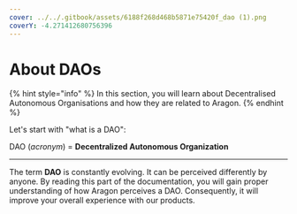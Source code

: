 ```yaml
---
cover: ../../.gitbook/assets/6188f268d468b5871e75420f_dao (1).png
coverY: -4.271412680756396
---
```


# About DAOs

{% hint style="info" %}
In this section, you will learn about Decentralised Autonomous Organisations and how they are related to Aragon.&#x20;
{% endhint %}



Let's start with "what is a DAO":

DAO (_acronym_) = **Decentralized Autonomous Organization**

****

The term **DAO** is constantly evolving. It can be perceived differently by anyone. By reading this part of the documentation, you will gain proper understanding of how Aragon perceives a DAO. Consequently, it will improve your overall experience with our products.

